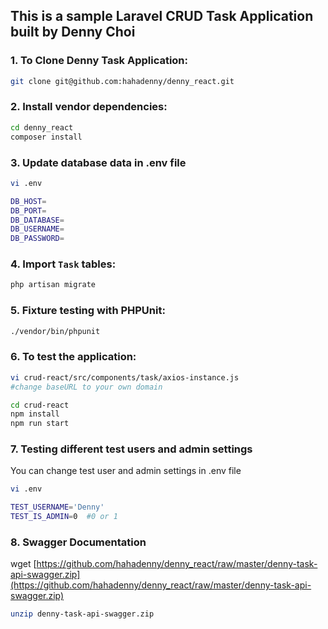 ##  This is a sample Laravel CRUD Task Application built by Denny Choi


### 1. To Clone Denny Task Application:

```bash
git clone git@github.com:hahadenny/denny_react.git
```

### 2. Install vendor dependencies:

```bash
cd denny_react
composer install
```

### 3. Update database data in .env file

```bash
vi .env

DB_HOST=
DB_PORT=
DB_DATABASE=
DB_USERNAME=
DB_PASSWORD=
```

### 4. Import `Task` tables:

```bash
php artisan migrate
```

### 5. Fixture testing with PHPUnit:

```bash
./vendor/bin/phpunit
```

### 6. To test the application:

```bash
vi crud-react/src/components/task/axios-instance.js
#change baseURL to your own domain

cd crud-react
npm install
npm run start
```

### 7. Testing different test users and admin settings

You can change test user and admin settings in .env file

```bash
vi .env

TEST_USERNAME='Denny'
TEST_IS_ADMIN=0  #0 or 1
```

### 8. Swagger Documentation

wget [https://github.com/hahadenny/denny_react/raw/master/denny-task-api-swagger.zip](https://github.com/hahadenny/denny_react/raw/master/denny-task-api-swagger.zip)
```bash
unzip denny-task-api-swagger.zip
```
